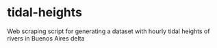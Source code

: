 # tidal-heights
Web scraping script for generating a dataset with hourly tidal heights of rivers in Buenos Aires delta
